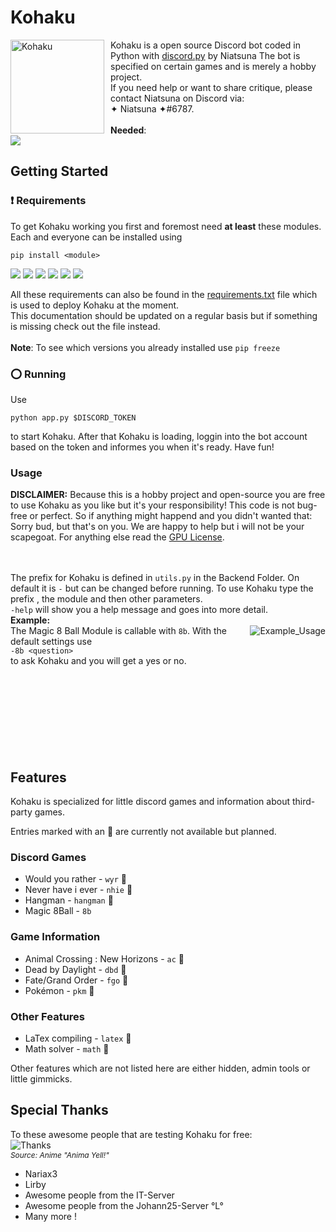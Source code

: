# Kohaku
<img width="150" height="150" align="left" style="float: left; margin: 0 10px 0 0;" alt="Kohaku" src="https://assets.gitlab-static.net/uploads/-/system/project/avatar/20396064/cdn_discordapp_com-e72850ba63a9815a37c06f6401f5fb1a.png?width=64">

Kohaku is a open source Discord bot coded in Python with [discord.py](https://discordpy.readthedocs.io/en/latest/) by Niatsuna
The bot is specified on certain games and is merely a hobby project.<br>
If you need help or want to share critique, please contact Niatsuna on Discord via: <br>✦ Niatsuna ✦#6787.
<br>
<br>
**Needed**:<br>
![](https://img.shields.io/badge/python-v3.7-brightgreen)
## Getting Started
### :exclamation: Requirements
To get Kohaku working you first and foremost need **at least** these modules.
Each and everyone can be installed using
```
pip install <module>
```
![](https://img.shields.io/badge/beautifulsoup4-v4.9.0-blue)
![](https://img.shields.io/badge/discord.py-v1.3.4-%237289DA)
![](https://img.shields.io/badge/Pillow-v7.1.2-blue)
![](https://img.shields.io/badge/requests-v2.23.0-blue)
![](https://img.shields.io/badge/lxml-v4.5.1-blue)
![](https://img.shields.io/badge/Unidecode-v1.1.1-blue)
<br>

All these requirements can also be found in the [requirements.txt](requirements.txt) file which is used to deploy Kohaku at the moment.<br>
This documentation should be updated on a regular basis but if something is missing check out the file instead.<br>
<br>**Note**: To see which versions you already installed use `pip freeze`

### :o: Running
Use
```
python app.py $DISCORD_TOKEN
```
to start Kohaku. After that Kohaku is loading, loggin into the bot account based on the token and informes you when it's ready. Have fun!

### Usage
**DISCLAIMER:** Because this is a hobby project and open-source you are free to use Kohaku as you like but it's your responsibility! This code is not bug-free or perfect. So if anything might happend and you didn't wanted that: Sorry bud, but that's on you. We are happy to help but i will not be your scapegoat. For anything else read the [GPU License](LICENSE.md).

<br><br>
The prefix for Kohaku is defined in `utils.py` in the Backend Folder. On default it is `-` but can be changed before running.
To use Kohaku type the prefix , the module and then other parameters.<br>
`-help` will show you a help message and goes into more detail. <br>
**Example:**<br>
<img align="right" alt="Example_Usage" src="https://i.gyazo.com/5f7683368f276f083f2e759fa7fe680e.png"> The Magic 8 Ball Module is callable with `8b`. With the default settings use<br>
`
-8b <question>
`<br>
to ask Kohaku and you will get a yes or no.
<br><br><br>
<br><br><br>
<br><br><br>

## Features
Kohaku is specialized for little discord games and information about third-party games.

Entries marked with an  :no_entry_sign: are currently not available but planned.

### Discord Games
* Would you rather - `wyr`  :no_entry_sign:
* Never have i ever - `nhie`  :no_entry_sign:
* Hangman - `hangman` :no_entry_sign:
* Magic 8Ball - `8b`

### Game Information
* Animal Crossing : New Horizons - `ac` :no_entry_sign:
* Dead by Daylight - `dbd`  :no_entry_sign:
* Fate/Grand Order - `fgo` :no_entry_sign:
* Pokémon - `pkm`  :no_entry_sign:

### Other Features
* LaTex compiling - `latex`  :no_entry_sign:
* Math solver - `math` :no_entry_sign:

Other features which are not listed here are either hidden, admin tools or little gimmicks.

## Special Thanks
To these awesome people that are testing Kohaku for free:<br>
<img align="middle" alt="Thanks" src="https://thumbs.gfycat.com/BrownDependableDowitcher-size_restricted.gif">
<br>
<i align="center" style="font-size: .85em">Source: Anime "Anima Yell!"</i>

* Nariax3
* Lirby
* Awesome people from the IT-Server
* Awesome people from the Johann25-Server °L°
* Many more !